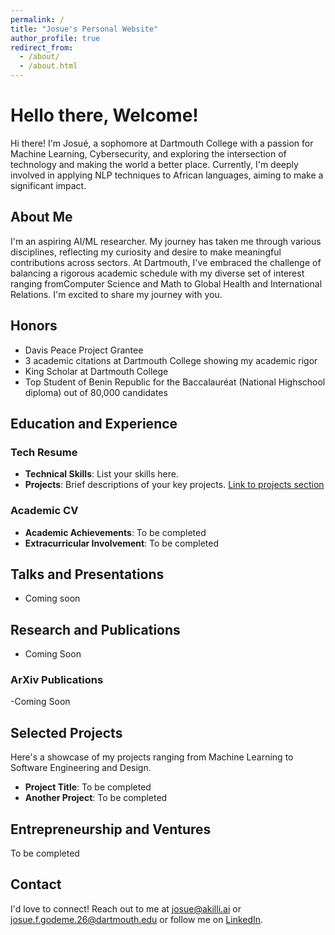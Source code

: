 ```yaml
---
permalink: /
title: "Josue's Personal Website"
author_profile: true
redirect_from: 
  - /about/
  - /about.html
---
```


# Hello there, Welcome!

Hi there! I'm Josué, a sophomore at Dartmouth College with a passion for Machine Learning, Cybersecurity, and exploring the intersection of technology and making the world a better place. Currently, I'm deeply involved in applying NLP techniques to African languages, aiming to make a significant impact.

## About Me

I'm an aspiring AI/ML researcher. My journey has taken me through various disciplines, reflecting my curiosity and desire to make meaningful contributions across sectors. At Dartmouth, I've embraced the challenge of balancing a rigorous academic schedule with my diverse set of interest ranging fromComputer Science and Math to Global Health and International Relations. I'm excited to share my journey with you.

## Honors
- Davis Peace Project Grantee
- 3 academic citations at Dartmouth College showing my academic rigor
- King Scholar at Dartmouth College
- Top Student of Benin Republic for the Baccalauréat (National Highschool diploma) out of 80,000 candidates

## Education and Experience

### Tech Resume

- **Technical Skills**: List your skills here.
- **Projects**: Brief descriptions of your key projects. [Link to projects section](#projects)

### Academic CV

- **Academic Achievements**: To be completed
- **Extracurricular Involvement**: To be completed

## Talks and Presentations
- Coming soon
## Research and Publications
- Coming Soon
### ArXiv Publications
-Coming Soon


## Selected Projects

Here's a showcase of my projects ranging from Machine Learning to Software Engineering and Design.

- **Project Title**: To be completed
- **Another Project**: To be completed

## Entrepreneurship and Ventures

To be completed

## Contact

I'd love to connect! Reach out to me at [josue@akilli.ai](mailto:josue@akilli.ai) or [josue.f.godeme.26@dartmouth.edu](mailto:josue.f.godeme.26@dartmouth.edu) or follow me on [LinkedIn]([linkedin-profile-link](https://www.linkedin.com/in/josue-f-godeme-58abb2196/)).


